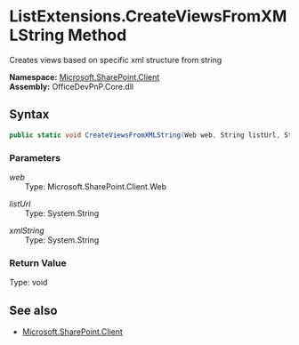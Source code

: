 # ListExtensions.CreateViewsFromXMLString Method  
Creates views based on specific xml structure from string  

**Namespace:** [Microsoft.SharePoint.Client](Microsoft.SharePoint.Client.md)  
**Assembly:** OfficeDevPnP.Core.dll  
## Syntax
```C#
public static void CreateViewsFromXMLString(Web web, String listUrl, String xmlString)
```
### Parameters
*web*  
&emsp;&emsp;Type: Microsoft.SharePoint.Client.Web  

*listUrl*  
&emsp;&emsp;Type: System.String  

*xmlString*  
&emsp;&emsp;Type: System.String  

### Return Value
Type: void  

## See also
- [Microsoft.SharePoint.Client](Microsoft.SharePoint.Client.md)
